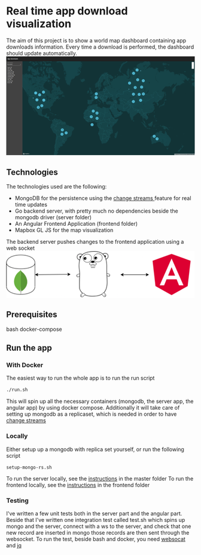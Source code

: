 # Real time app download visualization

The aim of this project is to show a world map dashboard containing app downloads information.
Every time a download is performed, the dashboard should update automatically.
![real time dashboard](real-time-dashboard.png)


## Technologies
The technologies used are the following:
- MongoDB for the persistence using the [change streams ](https://www.mongodb.com/blog/post/an-introduction-to-change-streams)
 feature for real time updates
- Go backend server, with pretty much no dependencies beside the mongodb driver (server folder)
- An Angular Frontend Application (frontend folder)
- Mapbox GL JS for the map visualization

The backend server pushes changes to the frontend application using a web socket
![architecture overview](architecture-overview.png)

## Prerequisites
bash
docker-compose 

## Run the app

### With Docker
The easiest way to run the whole app is to run the run script
```bash
./run.sh
```

This will spin up all the necessary containers (mongodb, the server app, the angular app) by using docker compose.
Additionally it will take care of setting up mongodb as a replicaset, which is needed in order to have [change streams ](https://www.mongodb.com/blog/post/an-introduction-to-change-streams)

### Locally
Either setup up a mongodb with replica set yourself, or run the following script
```
setup-mongo-rs.sh
```
To run the server locally, see the [instructions](https://github.com/dovidio/realtimedashboard/blob/master/server/README.md) in the master folder
To run the frontend locally, see the [instructions](https://github.com/dovidio/realtimedashboard/blob/master/frontend/mapdashboard/README.md) in the frontend folder

### Testing
I've written a few unit tests both in the server part and the angular part. Beside that I've written one integration test called test.sh which spins up mongo and the server, connect with a ws to the server, and check that one new record are inserted in
mongo those records are then sent through the websocket. To run the test, beside bash and docker, you need [websocat](https://github.com/vi/websocat) and [jq](https://stedolan.github.io/jq/)

